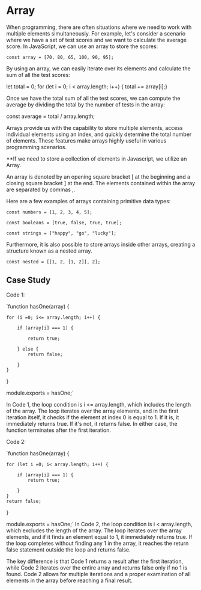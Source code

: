 
# Array

When programming, there are often situations where we need to work with multiple elements simultaneously. For example, let's consider a scenario where we have a set of test scores and we want to calculate the average score. In JavaScript, we can use an array to store the scores:


```const array = [70, 80, 65, 100, 90, 95];```

By using an array, we can easily iterate over its elements and calculate the sum of all the test scores:


let total = 0;
for (let i = 0; i < array.length; i++) {
    total += array[i];}

Once we have the total sum of all the test scores, we can compute the average by dividing the total by the number of tests in the array:

const average = total / array.length;

Arrays provide us with the capability to store multiple elements, access individual elements using an index, and quickly determine the total number of elements. These features make arrays highly useful in various programming scenarios.

**If we need to store a collection of elements in Javascript, we utilize an Array.

An array is denoted by an opening square bracket [ at the beginning and a closing square bracket ] at the end. The elements contained within the array are separated by commas ,.

Here are a few examples of arrays containing primitive data types:

```const numbers = [1, 2, 3, 4, 5];```

```const booleans = [true, false, true, true];```

```const strings = ["happy", "go", "lucky"];```

Furthermore, it is also possible to store arrays inside other arrays, creating a structure known as a nested array.

```const nested = [[1, 2, [1, 2]], 2];```


## Case Study 

Code 1:


`function hasOne(array) {

    for (i =0; i<= array.length; i++) {
    
        if (array[i] === 1) {
        
            return true;
            
        } else {
            return false;
            
        }
    }
}

module.exports = hasOne;`

In Code 1, the loop condition is i <= array.length, which includes the length of the array. The loop iterates over the array elements, and in the first iteration itself, it checks if the element at index 0 is equal to 1. If it is, it immediately returns true. If it's not, it returns false. In either case, the function terminates after the first iteration.

Code 2:


`function hasOne(array) {

    for (let i =0; i< array.length; i++) {
    
        if (array[i] === 1) {
            return true;
            
        }
    }
    return false;
}

module.exports = hasOne;`
In Code 2, the loop condition is i < array.length, which excludes the length of the array. The loop iterates over the array elements, and if it finds an element equal to 1, it immediately returns true. If the loop completes without finding any 1 in the array, it reaches the return false statement outside the loop and returns false.

The key difference is that Code 1 returns a result after the first iteration, while Code 2 iterates over the entire array and returns false only if no 1 is found. Code 2 allows for multiple iterations and a proper examination of all elements in the array before reaching a final result.
